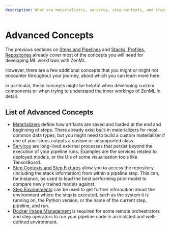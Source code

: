 ```yaml
---
description: What are materializers, services, step contexts, and step fixtures.
---
```


# Advanced Concepts

The previous sections on [Steps and Pipelines](../steps-pipelines/steps-and-pipelines.md)
and [Stacks, Profiles, Repositories](../stacks-profiles-repositories/stacks_profiles_repositories.md)
already cover most of the concepts you will need for developing ML workflows
with ZenML.

However, there are a few additional concepts that you might or might not
encounter throughout your journey, about which you can learn more here.

In particular, these concepts might be helpful when developing custom 
components or when trying to understand the inner workings of ZenML in detail.

## List of Advanced Concepts

* [Materializers](materializer.md) define how artifacts are
saved and loaded at the end and beginning of steps. There already exist built-in
materializers for most common data types, but you might need to build a custom
materializer if one of your steps outputs a custom or unsupported class.
* [Services](manage-external-services.md) are long-lived
external processes that persist beyond the execution of your pipeline runs.
Examples are the services related to deployed models, or the UIs of some
visualization tools like TensorBoard.
* [Step Contexts and Step Fixtures](fetching-historic-runs.md)
allow you to access the repository (including the stack information) from
within a pipeline step. This can, for instance, be used to load the best 
performing prior model to compare newly trained models against.
* [Step Environments](environment.md) can be used to get further information 
about the environment where the step is executed, such as the system it is
running on, the Python version, or the name of the current step, pipeline, and
run.
* [Docker Image Management](docker.md) is required for some remote 
orchestrators and step operators to run your pipeline code in an isolated and 
well-defined environment.
